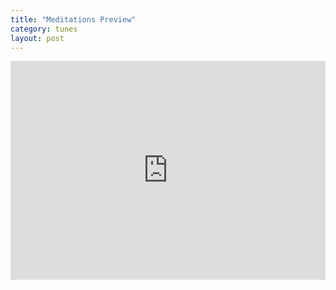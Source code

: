 ```yaml
---
title: "Meditations Preview"
category: tunes
layout: post
---
```


<iframe width="100%" height="350" scrolling="no" frameborder="no" src="https://w.soundcloud.com/player/?url=https%3A//api.soundcloud.com/tracks/151869715&amp;auto_play=false&amp;hide_related=false&amp;show_comments=true&amp;show_user=true&amp;show_reposts=false&amp;visual=true"></iframe>
